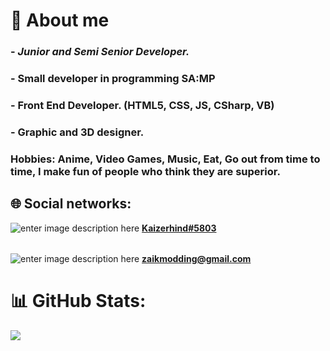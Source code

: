 
# 📑 About me
### - *Junior and Semi Senior Developer.*
### - Small developer in programming SA:MP
### - Front End Developer. (HTML5, CSS, JS, CSharp, VB)
### - Graphic and 3D designer.

### Hobbies: Anime, Video Games, Music, Eat, Go out from time to time, I make fun of people who think they are superior.

## 🌐 Social networks:
![enter image description here](https://img.icons8.com/ultraviolet/32/discord-logo.png) [**Kaizerhind#5803**](https://discord.com/)
######
![enter image description here](https://img.icons8.com/color/32/gmail--v2.png) **[zaikmodding@gmail.com](mailto:zaikmodding@gmail.com)**
##
# 📊 GitHub Stats:
![](https://github-readme-stats.vercel.app/api/top-langs/?username=KaizerHind&theme=dark&hide_border=false&include_all_commits=false&count_private=false&layout=compact)

